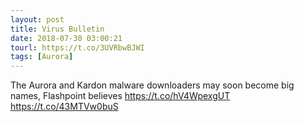 ```yaml
---
layout: post
title: Virus Bulletin
date: 2018-07-30 03:00:21
tourl: https://t.co/3UVRbwBJWI
tags: [Aurora]
---
```

The Aurora and Kardon malware downloaders may soon become big names, Flashpoint believes https://t.co/hV4WpexgUT https://t.co/43MTVw0buS